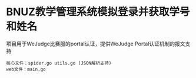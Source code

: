 # BNUZ教学管理系统模拟登录并获取学号和姓名
项目用于WeJudge比赛服的portal认证，提供WeJudge Portal认证机制的报文支持

```
核心文件：spider.go utils.go (JSON解析支持)
web文件：main.go
```